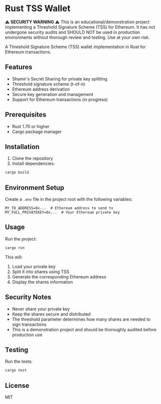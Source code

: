 # Rust TSS Wallet

⚠️ **SECURITY WARNING** ⚠️
This is an educational/demonstration project implementing a Threshold Signature Scheme (TSS) for Ethereum. It has not undergone security audits and SHOULD NOT be used in production environments without thorough review and testing. Use at your own risk.

A Threshold Signature Scheme (TSS) wallet implementation in Rust for Ethereum transactions.

## Features

- Shamir's Secret Sharing for private key splitting
- Threshold signature scheme (t-of-n)
- Ethereum address derivation
- Secure key generation and management
- Support for Ethereum transactions (in progress)

## Prerequisites

- Rust 1.70 or higher
- Cargo package manager

## Installation

1. Clone the repository
2. Install dependencies:
```bash
cargo build
```

## Environment Setup

Create a `.env` file in the project root with the following variables:

```env
MY_TO_ADDRESS=0x...  # Ethereum address to send to
MY_FULL_PRIVATEKEY=0x...  # Your Ethereum private key
```

## Usage

Run the project:

```bash
cargo run
```

This will:
1. Load your private key
2. Split it into shares using TSS
3. Generate the corresponding Ethereum address
4. Display the shares information

## Security Notes

- Never share your private key
- Keep the shares secure and distributed
- The threshold parameter determines how many shares are needed to sign transactions
- This is a demonstration project and should be thoroughly audited before production use

## Testing

Run the tests:

```bash
cargo test
```

## License

MIT 